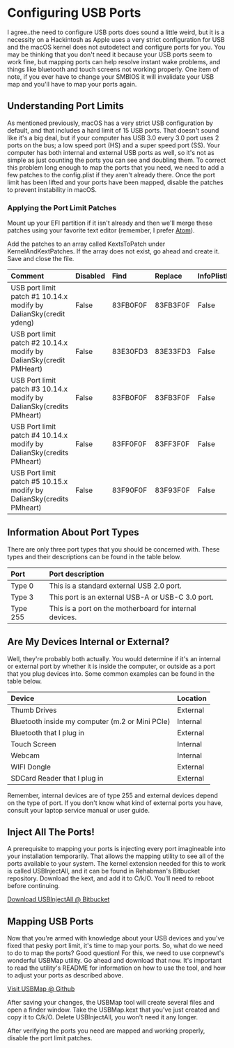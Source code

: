 # Configuring USB Ports

I agree..the need to configure USB ports does sound a little weird, but it is a necessity on a Hackintosh as Apple uses a very strict configuration for USB and the macOS kernel does not autodetect and configure ports for you. You may be thinking that you don't need it because your USB ports seem to work fine, but mapping ports can help resolve instant wake problems, and things like bluetooth and touch screens not working properly. One item of note, if you ever have to change your SMBIOS it will invalidate your USB map and you'll have to map your ports again.

## Understanding Port Limits

As mentioned previously, macOS has a very strict USB configuration by default, and that includes a hard limit of 15 USB ports. That doesn't sound like it's a big deal, but if your computer has USB 3.0 every 3.0 port uses 2 ports on the bus; a low speed port \(HS\) and a super speed port \(SS\). Your computer has both internal and external USB ports as well, so it's not as simple as just counting the ports you can see and doubling them. To correct this problem long enough to map the ports that you need, we need to add a few patches to the config.plist if they aren't already there. Once the port limit has been lifted and your ports have been mapped, disable the patches to prevent instability in macOS.

### Applying the Port Limit Patches

Mount up your EFI partition if it isn't already and then we'll merge these patches using your favorite text editor \(remember, I prefer [Atom](https://atom.io)\).

Add the patches to an array called KextsToPatch under KernelAndKextPatches. If the array does not exist, go ahead and create it. Save and close the file.

| Comment | Disabled | Find | Replace | InfoPlistPatch | Name |
| :--- | :--- | :--- | :--- | :--- | :--- |
| USB port limit patch \#1 10.14.x modify by DalianSky\(credit ydeng\) | False | 83FB0F0F | 83FB3F0F | False | com.apple.iokit.IOUSBHostFamily |
| USB port limit patch \#2 10.14.x modify by DalianSky\(credit PMHeart\) | False | 83E30FD3 | 83E33FD3 | False | com.apple.iokit.IOUSBHostFamily |
| USB Port limit patch \#3 10.14.x modify by DalianSky\(credits PMheart\) | False | 83FB0F0F | 83FB3F0F | False | com.apple.iokit.IOUSBHostFamily |
| USB Port limit patch \#4 10.14.x modify by DalianSky\(credits PMheart\) | False | 83FF0F0F | 83FF3F0F | False | com.apple.iokit.IOUSBHostFamily |
| USB Port limit patch \#5 10.15.x modify by DalianSky\(credits PMheart\) | False | 83F90F0F | 83F93F0F | False | com.apple.iokit.IOUSBHostFamily |

## Information About Port Types

There are only three port types that you should be concerned with. These types and their descriptions can be found in the table below.

| Port | Port description |
| :--- | :--- |
| Type 0 | This is a standard external USB 2.0 port. |
| Type 3 | This port is an external USB-A or USB-C 3.0 port. |
| Type 255 | This is a port on the motherboard for internal devices. |

## Are My Devices Internal or External?

Well, they're probably both actually. You would determine if it's an internal or external port by whether it is inside the computer, or outside as a port that you plug devices into. Some common examples can be found in the table below.

| Device | Location |
| :--- | :--- |
| Thumb Drives | External |
| Bluetooth inside my computer \(m.2 or Mini PCIe\) | Internal |
| Bluetooth that I plug in | External |
| Touch Screen | Internal |
| Webcam | Internal |
| WIFI Dongle | External |
| SDCard Reader that I plug in | External |

Remember, internal devices are of type 255 and external devices depend on the type of port. If you don't know what kind of external ports you have, consult your laptop service manual or user guide.

## Inject All The Ports!

A prerequisite to mapping your ports is injecting every port imagineable into your installation temporarily. That allows the mapping utility to see all of the ports available to your system. The kernel extension needed for this to work is called USBInjectAll, and it can be found in Rehabman's Bitbucket repository. Download the kext, and add it to C/k/O. You'll need to reboot before continuing.

[Download USBInjectAll @ Bitbucket](https://bitbucket.org/RehabMan/os-x-usb-inject-all/downloads/)

## Mapping USB Ports

Now that you're armed with knowledge about your USB devices and you've fixed that pesky port limit, it's time to map your ports. So, what do we need to do to map the ports? Good question! For this, we need to use corpnewt's wonderful USBMap utility. Go ahead and download that now. It's important to read the utility's README for information on how to use the tool, and how to adjust your ports as described above.

[Visit USBMap @ Github](https://github.com/corpnewt/USBMap)

After saving your changes, the USBMap tool will create several files and open a finder window. Take the USBMap.kext that you've just created and copy it to C/k/O. Delete USBInjectAll, you won't need it any longer.

After verifying the ports you need are mapped and working properly, disable the port limit patches.

